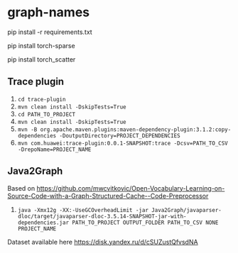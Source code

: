 # graph-names


pip install -r requirements.txt

pip install torch-sparse

pip install torch_scatter

## Trace plugin
1. `cd trace-plugin`
2. `mvn clean install -DskipTests=True`
3. `cd PATH_TO_PROJECT`
4. `mvn clean install -DskipTests=True`
5. `mvn -B org.apache.maven.plugins:maven-dependency-plugin:3.1.2:copy-dependencies -DoutputDirectory=PROJECT_DEPENDENCIES`
6. `mvn com.huawei:trace-plugin:0.0.1-SNAPSHOT:trace -Dcsv=PATH_TO_CSV -DrepoName=PROJECT_NAME`


## Java2Graph
Based on https://github.com/mwcvitkovic/Open-Vocabulary-Learning-on-Source-Code-with-a-Graph-Structured-Cache--Code-Preprocessor

1. `java -Xmx12g -XX:-UseGCOverheadLimit -jar Java2Graph/javaparser-dloc/target/javaparser-dloc-3.5.14-SNAPSHOT-jar-with-dependencies.jar PATH_TO_PROJECT OUTPUT_FOLDER PATH_TO_CSV NONE PROJECT_NAME`


Dataset available here https://disk.yandex.ru/d/cSUZustQfvsdNA
